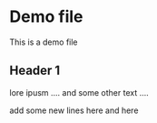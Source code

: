 # Demo file

This is a demo file


## Header 1
lore ipusm ....
and some other text ....

add some new lines here
and here


